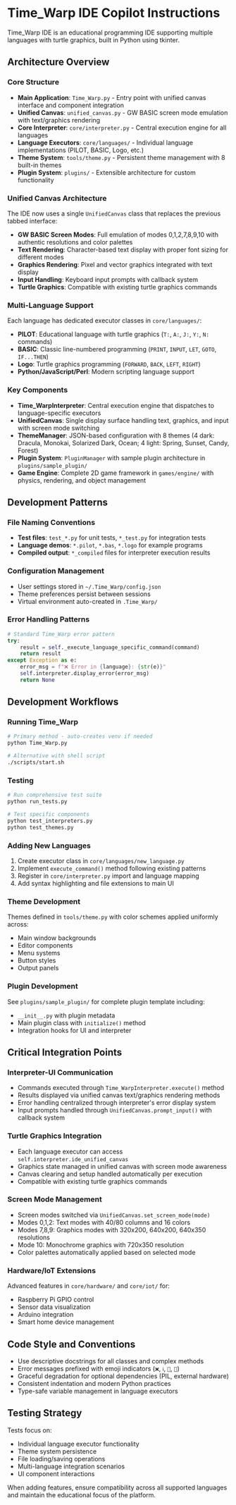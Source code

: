 # Time_Warp IDE Copilot Instructions

Time_Warp IDE is an educational programming IDE supporting multiple languages with turtle graphics, built in Python using tkinter.

## Architecture Overview

### Core Structure
- **Main Application**: `Time_Warp.py` - Entry point with unified canvas interface and component integration
- **Unified Canvas**: `unified_canvas.py` - GW BASIC screen mode emulation with text/graphics rendering
- **Core Interpreter**: `core/interpreter.py` - Central execution engine for all languages
- **Language Executors**: `core/languages/` - Individual language implementations (PILOT, BASIC, Logo, etc.)
- **Theme System**: `tools/theme.py` - Persistent theme management with 8 built-in themes
- **Plugin System**: `plugins/` - Extensible architecture for custom functionality

### Unified Canvas Architecture
The IDE now uses a single `UnifiedCanvas` class that replaces the previous tabbed interface:
- **GW BASIC Screen Modes**: Full emulation of modes 0,1,2,7,8,9,10 with authentic resolutions and color palettes
- **Text Rendering**: Character-based text display with proper font sizing for different modes
- **Graphics Rendering**: Pixel and vector graphics integrated with text display
- **Input Handling**: Keyboard input prompts with callback system
- **Turtle Graphics**: Compatible with existing turtle graphics commands

### Multi-Language Support
Each language has dedicated executor classes in `core/languages/`:
- **PILOT**: Educational language with turtle graphics (`T:`, `A:`, `J:`, `Y:`, `N:` commands)
- **BASIC**: Classic line-numbered programming (`PRINT`, `INPUT`, `LET`, `GOTO`, `IF...THEN`)
- **Logo**: Turtle graphics programming (`FORWARD`, `BACK`, `LEFT`, `RIGHT`)
- **Python/JavaScript/Perl**: Modern scripting language support

### Key Components
- **Time_WarpInterpreter**: Central execution engine that dispatches to language-specific executors
- **UnifiedCanvas**: Single display surface handling text, graphics, and input with screen mode switching
- **ThemeManager**: JSON-based configuration with 8 themes (4 dark: Dracula, Monokai, Solarized Dark, Ocean; 4 light: Spring, Sunset, Candy, Forest)
- **Plugin System**: `PluginManager` with sample plugin architecture in `plugins/sample_plugin/`
- **Game Engine**: Complete 2D game framework in `games/engine/` with physics, rendering, and object management

## Development Patterns

### File Naming Conventions
- **Test files**: `test_*.py` for unit tests, `*_test.py` for integration tests
- **Language demos**: `*.pilot`, `*.bas`, `*.logo` for example programs
- **Compiled output**: `*_compiled` files for interpreter execution results

### Configuration Management
- User settings stored in `~/.Time_Warp/config.json`
- Theme preferences persist between sessions
- Virtual environment auto-created in `.Time_Warp/`

### Error Handling Patterns
```python
# Standard Time_Warp error pattern
try:
    result = self._execute_language_specific_command(command)
    return result
except Exception as e:
    error_msg = f"❌ Error in {language}: {str(e)}"
    self.interpreter.display_error(error_msg)
    return None
```

## Development Workflows

### Running Time_Warp
```bash
# Primary method - auto-creates venv if needed
python Time_Warp.py

# Alternative with shell script
./scripts/start.sh
```

### Testing
```bash
# Run comprehensive test suite
python run_tests.py

# Test specific components
python test_interpreters.py
python test_themes.py
```

### Adding New Languages
1. Create executor class in `core/languages/new_language.py`
2. Implement `execute_command()` method following existing patterns
3. Register in `core/interpreter.py` import and language mapping
4. Add syntax highlighting and file extensions to main UI

### Theme Development
Themes defined in `tools/theme.py` with color schemes applied uniformly across:
- Main window backgrounds
- Editor components
- Menu systems
- Button styles
- Output panels

### Plugin Development
See `plugins/sample_plugin/` for complete plugin template including:
- `__init__.py` with plugin metadata
- Main plugin class with `initialize()` method
- Integration hooks for UI and interpreter

## Critical Integration Points

### Interpreter-UI Communication
- Commands executed through `Time_WarpInterpreter.execute()` method
- Results displayed via unified canvas text/graphics rendering methods
- Error handling centralized through interpreter's error display system
- Input prompts handled through `UnifiedCanvas.prompt_input()` with callback system

### Turtle Graphics Integration
- Each language executor can access `self.interpreter.ide_unified_canvas`
- Graphics state managed in unified canvas with screen mode awareness
- Canvas clearing and setup handled automatically per execution
- Compatible with existing turtle graphics commands

### Screen Mode Management
- Screen modes switched via `UnifiedCanvas.set_screen_mode(mode)` 
- Modes 0,1,2: Text modes with 40/80 columns and 16 colors
- Modes 7,8,9: Graphics modes with 320x200, 640x200, 640x350 resolutions
- Mode 10: Monochrome graphics with 720x350 resolution
- Color palettes automatically applied based on selected mode

### Hardware/IoT Extensions
Advanced features in `core/hardware/` and `core/iot/` for:
- Raspberry Pi GPIO control
- Sensor data visualization
- Arduino integration
- Smart home device management

## Code Style and Conventions

- Use descriptive docstrings for all classes and complex methods
- Error messages prefixed with emoji indicators (`❌`, `ℹ️`, `🎨`, `🚀`)
- Graceful degradation for optional dependencies (PIL, external hardware)
- Consistent indentation and modern Python practices
- Type-safe variable management in language executors

## Testing Strategy

Tests focus on:
- Individual language executor functionality
- Theme system persistence
- File loading/saving operations
- Multi-language integration scenarios
- UI component interactions

When adding features, ensure compatibility across all supported languages and maintain the educational focus of the platform.